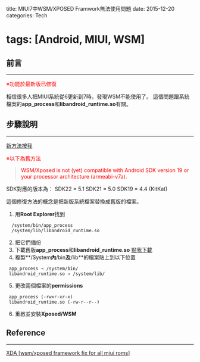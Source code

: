 title: MIUI7中WSM/XPOSED Framwork無法使用問題
date: 2015-12-20
categories: Tech

# tags: [Android, MIUI, WSM]

 ## 前言 ##
----------

<font color="red">※功能於最新版已修復</font>

相信很多人把MIUI系統從6更新到7時，發現WSM不能使用了。 這個問題跟系統檔案的**app_process**和**libandroid_runtime.so**有關。

<!-- more -->

## 步驟說明 ##

--------------------------------------------------------------------------------

[新方法按我](http://en.miui.com/thread-78894-1-1.html)

<font color="red">※以下為舊方法</font>

> <font color="RED">WSM/Xposed is not (yet) compatible with Android SDK version 19 or your processor architecture (armeabi-v7a).</font>

SDK對應的版本為： SDK22 = 5.1 SDK21 = 5.0 SDK19 = 4.4 (KitKat)

這個修復方法的概念是把新版系統檔案替換成舊版的檔案。

1. 用**Root Explorer**找到

  ```
    /system/bin/app_process
    /system/lib/libandroid_runtime.so
  ```

2. 把它們備份
3. 下載舊版**app_process**和**libandroid_runtime.so** [點我下載](https://www.androidfilehost.com/?fid=24269982087001158)
4. 複製**/System**內**/bin**及**/lib**的檔案貼上到以下位置

  ```
   app_process → /system/bin/
   libandroid_runtime.so → /system/lib/
  ```

5. 更改兩個檔案的**permissions**

  ```
   app_process (-rwxr-xr-x)
   libandroid_runtime.so (-rw-r--r--)
  ```

6. 重啟並安裝**Xposed/WSM**

## Reference ##

--------------------------------------------------------------------------------

[XDA [wsm/xposed framework fix for all miui roms]](http://forum.xda-developers.com/xiaomi-mi-3/themes-apps/wsm-xposed-framework-fix-chinese-roms-5-t3221030)
